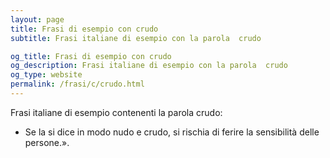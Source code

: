 ```yaml
---
layout: page
title: Frasi di esempio con crudo 
subtitle: Frasi italiane di esempio con la parola  crudo

og_title: Frasi di esempio con crudo 
og_description: Frasi italiane di esempio con la parola  crudo
og_type: website
permalink: /frasi/c/crudo.html
---
```


Frasi italiane di esempio contenenti la parola crudo:


- Se la si dice in modo nudo e crudo, si rischia di ferire la sensibilità delle persone.».
